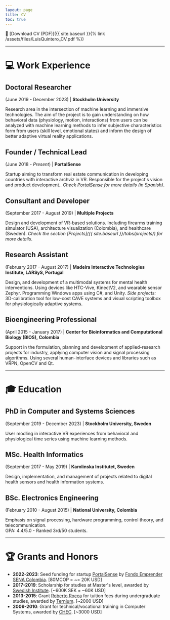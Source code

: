 ```yaml
---
layout: page
title: CV
toc: true
---
```


📄 [Download CV (PDF)]({{ site.baseurl }}{% link /assets/files/LuisQuintero_CV.pdf %})

---

# 💻 Work Experience

## Doctoral Researcher
(June 2019 - December 2023) | **Stockholm University**

Research area in the intersection of machine learning and immersive technologies.
The aim of the project is to gain understanding on how behavioral data (physiology, motion, interactions) from users can be analyzed with machine learning methods to infer subjective characteristics form from users (skill level, emotional states) and inform the design of better adaptive virtual reality applications.<br>

## Founder / Technical Lead
(June 2018 - *Present*) | **PortalSense**

Startup aiming to transform real estate communication in developing countries with interactive archviz in VR. Responsible for the project's vision and product development.. *Check [PortalSense](htttps://portalsense.com) for more details (in Spanish)*.

## Consultant and Developer
(September 2017 - August 2019) | **Multiple Projects**

Design and development of VR-based solutions. Including firearms training simulator (USA), architecture visualization (Colombia), and healthcare (Sweden). *Check the section [Projects]({{ site.baseurl }}/tabs/projects/) for more details*.

## Research Assistant
(February 2017 - August 2017) | **Madeira Interactive Technologies Institute, LARSyS, Portugal**

Design, and development of a multimodal systems for mental health interventions. Using devices like HTC-Vive, KinectV2, and wearable sensor Zephyr. Programming Windows apps using C#, and Unity. *Side projects:* 3D-calibration tool for low-cost CAVE systems and visual scripting toolbox for physiologically adaptive systems.

## Bioengineering Professional
(April 2015 - January 2017) | **Center for Bioinformatics and Computational Biology (BIOS), Colombia**

Support in the formulation, planning and development of applied-research projects for industry, applying computer vision and signal processing algorithms. Using several human-interface devices and libraries such as VRPN, OpenCV and Qt.

---

# 🎓 Education

## PhD in Computer and Systems Sciences
(September 2019 - December 2023) | **Stockholm University, Sweden**

User modling in interactive VR experiences from behavioral and physiological time series using machine learning methods.

## MSc. Health Informatics
(September 2017 - May 2019) | **Karolinska Institutet, Sweden**

Design, implementation, and management of projects related to digital health sensors and health information systems.

## BSc. Electronics Engineering
(February 2010 - August 2015) | **National University, Colombia**

Emphasis on signal processing, hardware programming, control theory, and telecommunication. <br>
GPA: 4.4/5.0 - Ranked 3rd/50 students.

---

# 🏆 Grants and Honors

- **2022-2023**: Seed funding for startup [PortalSense](https://portalsense.com) by [Fondo Emprender SENA Colombia](https://www.fondoemprender.com/). [80MCOP = ~= 20K USD]
- **2017-2019**: Scholarship for studies at Master's level, awarded by [Swedish Institute](https://si.se/en/apply/scholarships/). [~600K SEK = ~60K USD]
- **2013-2015**: Grant [Roberto Rocca](http://sobipro.manizales.unal.edu.co/index.php/noticias/35-ano-2013/3959-estudiantes-de-la-u-n-recibieron-la-beca-roberto-rocca) for tuition fees during undergraduate studies, awarded by [Ternium](https://www.robertorocca.org/). [~2000 USD]
- **2009-2010**: Grant for technical/vocational training in Computer Systems, awarded by [CHEC](https://www.youtube.com/watch?v=BYSb2hy46ds). [~3000 USD]